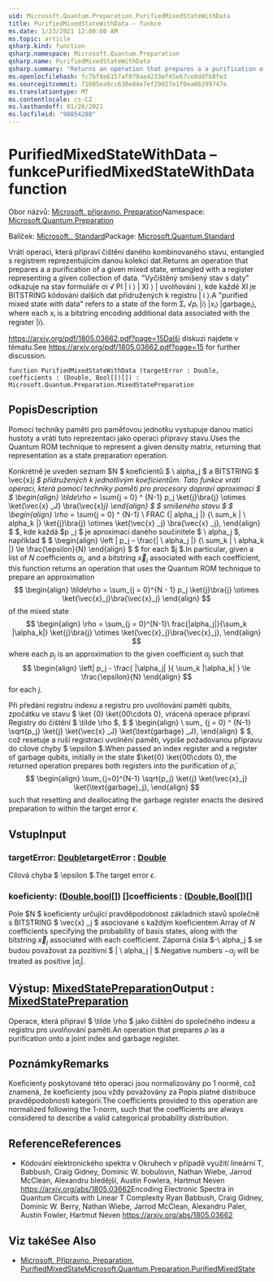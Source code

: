 ```yaml
---
uid: Microsoft.Quantum.Preparation.PurifiedMixedStateWithData
title: PurifiedMixedStateWithData – funkce
ms.date: 1/23/2021 12:00:00 AM
ms.topic: article
qsharp.kind: function
qsharp.namespace: Microsoft.Quantum.Preparation
qsharp.name: PurifiedMixedStateWithData
qsharp.summary: "Returns an operation that prepares a a purification of a given mixed\rstate, entangled with a register representing a given collection of data.\rA \"purified mixed state with data\" refers to a state of the form Σᵢ √\U0001D45Dᵢ |\U0001D456⟩ |\U0001D465ᵢ⟩ |garbageᵢ⟩,\rwhere each \U0001D465ᵢ is a bitstring encoding additional data associated with the register |\U0001D456⟩.\r\rSee https://arxiv.org/pdf/1805.03662.pdf?page=15 for further discussion."
ms.openlocfilehash: fc7bf8e6157af079ae4233ef45e67ce8ddfb8fe3
ms.sourcegitcommit: 71605ea9cc630e84e7ef29027e1f0ea06299747e
ms.translationtype: MT
ms.contentlocale: cs-CZ
ms.lasthandoff: 01/26/2021
ms.locfileid: "98854280"
---
```

# <a name="purifiedmixedstatewithdata-function"></a><span data-ttu-id="ac518-102">PurifiedMixedStateWithData – funkce</span><span class="sxs-lookup"><span data-stu-id="ac518-102">PurifiedMixedStateWithData function</span></span>

<span data-ttu-id="ac518-103">Obor názvů: [Microsoft. přípravno. Preparation](xref:Microsoft.Quantum.Preparation)</span><span class="sxs-lookup"><span data-stu-id="ac518-103">Namespace: [Microsoft.Quantum.Preparation](xref:Microsoft.Quantum.Preparation)</span></span>

<span data-ttu-id="ac518-104">Balíček: [Microsoft.. Standard](https://nuget.org/packages/Microsoft.Quantum.Standard)</span><span class="sxs-lookup"><span data-stu-id="ac518-104">Package: [Microsoft.Quantum.Standard](https://nuget.org/packages/Microsoft.Quantum.Standard)</span></span>


<span data-ttu-id="ac518-105">Vrátí operaci, která připraví čištění daného kombinovaného stavu, entangled s registrem reprezentujícím danou kolekci dat.</span><span class="sxs-lookup"><span data-stu-id="ac518-105">Returns an operation that prepares a a purification of a given mixed state, entangled with a register representing a given collection of data.</span></span>
<span data-ttu-id="ac518-106">"Vyčištěný smíšený stav s daty" odkazuje na stav formuláře σi √ PI | i ⟩ | XI ⟩ | uvolňování ⟩, kde každé XI je BITSTRING kódování dalších dat přidružených k registru | i ⟩.</span><span class="sxs-lookup"><span data-stu-id="ac518-106">A "purified mixed state with data" refers to a state of the form Σᵢ √𝑝ᵢ |𝑖⟩ |𝑥ᵢ⟩ |garbageᵢ⟩, where each 𝑥ᵢ is a bitstring encoding additional data associated with the register |𝑖⟩.</span></span>

<span data-ttu-id="ac518-107"> https://arxiv.org/pdf/1805.03662.pdf?page=15Další diskuzi najdete v tématu.</span><span class="sxs-lookup"><span data-stu-id="ac518-107">See https://arxiv.org/pdf/1805.03662.pdf?page=15 for further discussion.</span></span>

```qsharp
function PurifiedMixedStateWithData (targetError : Double, coefficients : (Double, Bool[])[]) : Microsoft.Quantum.Preparation.MixedStatePreparation
```


## <a name="description"></a><span data-ttu-id="ac518-108">Popis</span><span class="sxs-lookup"><span data-stu-id="ac518-108">Description</span></span>

<span data-ttu-id="ac518-109">Pomocí techniky paměti pro paměťovou jednotku vystupuje danou matici hustoty a vrátí tuto reprezentaci jako operaci přípravy stavu.</span><span class="sxs-lookup"><span data-stu-id="ac518-109">Uses the Quantum ROM technique to represent a given density matrix, returning that representation as a state preparation operation.</span></span>

<span data-ttu-id="ac518-110">Konkrétně je uveden seznam $N $ koeficientů $ \ alpha_j $ a BITSTRING $ \vec{x}_j $ přidružených k jednotlivým koeficientům. Tato funkce vrátí operaci, která pomocí techniky paměti pro procesory dopraví aproximaci $ $ \begin{align} \tilde\rho = \sum_{j = 0} ^ {N-1} p_j \ket{j}\bra{j} \otimes \ket{\vec{x} _J} \bra{\vec{x}_j} \end{align} $ $ smíšeného stavu $ $ \begin{align} \rho = \sum_{j = 0} ^ {N-1} \ FRAC {| alpha_j |} {\ sum_k | \ alpha_k |} \ket{j}\bra{j} \otimes \ket{\vec{x} _j} \bra{\vec{x} _j}, \end{align} $ $, kde každá $p _j $ je aproximací daného součinitele $ \ alpha_j $, například $ $ \begin{align} \left | p_j – \frac{| \ alpha_j |} {\ sum_k | \ alpha_k |} \le \frac{\epsilon}{N} \end{align} $ $ for each $j $.</span><span class="sxs-lookup"><span data-stu-id="ac518-110">In particular, given a list of $N$ coefficients $\alpha_j$, and a bitstring $\vec{x}_j$ associated with each coefficient, this function returns an operation that uses the Quantum ROM technique to prepare an approximation $$ \begin{align} \tilde\rho = \sum_{j = 0}^{N - 1} p_j \ket{j}\bra{j} \otimes \ket{\vec{x}_j}\bra{\vec{x}_j} \end{align} $$ of the mixed state $$ \begin{align} \rho = \sum_{j = 0}^{N-1}\ frac{|alpha_j|}{\sum_k |\alpha_k|} \ket{j}\bra{j} \otimes \ket{\vec{x}_j}\bra{\vec{x}_j}, \end{align} $$ where each $p_j$ is an approximation to the given coefficient $\alpha_j$ such that $$ \begin{align} \left| p_j - \frac{ |\alpha_j| }{ \sum_k |\alpha_k| } \le \frac{\epsilon}{N} \end{align} $$ for each $j$.</span></span>

<span data-ttu-id="ac518-111">Při předání registru indexu a registru pro uvolňování paměti qubits, zpočátku ve stavu $ \ket {0} \ket{00\cdots 0}, vrácená operace připraví Registry do čištění $ \tilde \rho $, $ $ \begin{align} \ sum_ {j = 0} ^ {N-1} \sqrt{p_j} \ket{j} \ket{\vec{x} _J} \ket{\text{garbage} _J}, \end{align} $ $, což resetuje a ruší registraci uvolnění paměti, vypíše požadovanou přípravu do cílové chyby $ \epsilon $.</span><span class="sxs-lookup"><span data-stu-id="ac518-111">When passed an index register and a register of garbage qubits, initially in the state $\ket{0} \ket{00\cdots 0}, the returned operation prepares both registers into the purification of $\tilde \rho$, $$ \begin{align} \sum_{j=0}^{N-1} \sqrt{p_j} \ket{j} \ket{\vec{x}_j} \ket{\text{garbage}_j}, \end{align} $$ such that resetting and deallocating the garbage register enacts the desired preparation to within the target error $\epsilon$.</span></span>

## <a name="input"></a><span data-ttu-id="ac518-112">Vstup</span><span class="sxs-lookup"><span data-stu-id="ac518-112">Input</span></span>

### <a name="targeterror--double"></a><span data-ttu-id="ac518-113">targetError: [Double](xref:microsoft.quantum.lang-ref.double)</span><span class="sxs-lookup"><span data-stu-id="ac518-113">targetError : [Double](xref:microsoft.quantum.lang-ref.double)</span></span>

<span data-ttu-id="ac518-114">Cílová chyba $ \epsilon $.</span><span class="sxs-lookup"><span data-stu-id="ac518-114">The target error $\epsilon$.</span></span>


### <a name="coefficients--doublebool"></a><span data-ttu-id="ac518-115">koeficienty: ([Double](xref:microsoft.quantum.lang-ref.double),[bool](xref:microsoft.quantum.lang-ref.bool)[]) []</span><span class="sxs-lookup"><span data-stu-id="ac518-115">coefficients : ([Double](xref:microsoft.quantum.lang-ref.double),[Bool](xref:microsoft.quantum.lang-ref.bool)[])[]</span></span>

<span data-ttu-id="ac518-116">Pole $N $ koeficienty určující pravděpodobnost základních stavů společně s BITSTRING $ \vec{x} _j $ asociované s každým koeficientem.</span><span class="sxs-lookup"><span data-stu-id="ac518-116">Array of $N$ coefficients specifying the probability of basis states, along with the bitstring $\vec{x}_j$ associated with each coefficient.</span></span>
<span data-ttu-id="ac518-117">Záporná čísla $-\ alpha_j $ se budou považovat za pozitivní $ | \ alpha_j | $.</span><span class="sxs-lookup"><span data-stu-id="ac518-117">Negative numbers $-\alpha_j$ will be treated as positive $|\alpha_j|$.</span></span>



## <a name="output--mixedstatepreparation"></a><span data-ttu-id="ac518-118">Výstup: [MixedStatePreparation](xref:Microsoft.Quantum.Preparation.MixedStatePreparation)</span><span class="sxs-lookup"><span data-stu-id="ac518-118">Output : [MixedStatePreparation](xref:Microsoft.Quantum.Preparation.MixedStatePreparation)</span></span>

<span data-ttu-id="ac518-119">Operace, která připraví $ \tilde \rho $ jako čištění do společného indexu a registru pro uvolňování paměti.</span><span class="sxs-lookup"><span data-stu-id="ac518-119">An operation that prepares $\tilde \rho$ as a purification onto a joint index and garbage register.</span></span>

## <a name="remarks"></a><span data-ttu-id="ac518-120">Poznámky</span><span class="sxs-lookup"><span data-stu-id="ac518-120">Remarks</span></span>

<span data-ttu-id="ac518-121">Koeficienty poskytované této operaci jsou normalizovány po 1 normě, což znamená, že koeficienty jsou vždy považovány za Popis platné distribuce pravděpodobnosti kategorií.</span><span class="sxs-lookup"><span data-stu-id="ac518-121">The coefficients provided to this operation are normalized following the 1-norm, such that the coefficients are always considered to describe a valid categorical probability distribution.</span></span>

## <a name="references"></a><span data-ttu-id="ac518-122">Reference</span><span class="sxs-lookup"><span data-stu-id="ac518-122">References</span></span>

- <span data-ttu-id="ac518-123">Kódování elektronického spektra v Okruhech v případě využití lineární T, Babbush, Craig Gidney, Dominic W. bobulovin, Nathan Wiebe, Jarrod McClean, Alexandru bledější, Austin Fowlera, Hartmut Neven https://arxiv.org/abs/1805.03662</span><span class="sxs-lookup"><span data-stu-id="ac518-123">Encoding Electronic Spectra in Quantum Circuits with Linear T Complexity Ryan Babbush, Craig Gidney, Dominic W. Berry, Nathan Wiebe, Jarrod McClean, Alexandru Paler, Austin Fowler, Hartmut Neven https://arxiv.org/abs/1805.03662</span></span>

## <a name="see-also"></a><span data-ttu-id="ac518-124">Viz také</span><span class="sxs-lookup"><span data-stu-id="ac518-124">See Also</span></span>

- [<span data-ttu-id="ac518-125">Microsoft. Přípravno. Preparation. PurifiedMixedState</span><span class="sxs-lookup"><span data-stu-id="ac518-125">Microsoft.Quantum.Preparation.PurifiedMixedState</span></span>](xref:Microsoft.Quantum.Preparation.PurifiedMixedState)